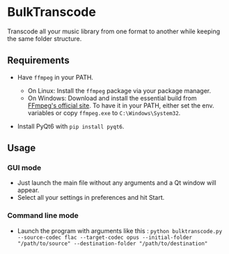 # BulkTranscode

Transcode all your music library from one format to another while keeping the same folder structure.

## Requirements

- Have `ffmpeg` in your PATH.  
  - On Linux: Install the `ffmpeg` package via your package manager.  
  - On Windows: Download and install the essential build from [FFmpeg's official site](https://www.ffmpeg.org/download.html). To have it in your PATH, either set the env. variables or copy `ffmpeg.exe` to `C:\Windows\System32`.

- Install PyQt6 with `pip install pyqt6`.

## Usage

### GUI mode

- Just launch the main file without any arguments and a Qt window will appear.
- Select all your settings in preferences and hit Start.

### Command line mode

- Launch the program with arguments like this : `python bulktranscode.py --source-codec flac --target-codec opus --initial-folder "/path/to/source" --destination-folder "/path/to/destination"`
